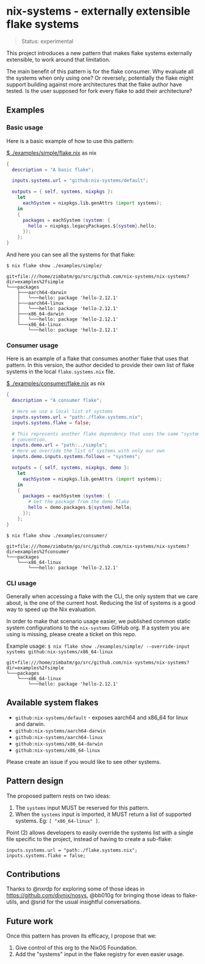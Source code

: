 # nix-systems - externally extensible flake systems

> Status: experimental

This project introduces a new pattern that makes flake systems externally
extensible, to work around that limitation.

The main benefit of this pattern is for the flake consumer. Why evaluate all
the systems when only using one? Or reversely, potentially the flake might
support building against more architectures that the flake author have tested.
Is the user supposed for fork every flake to add their architecture?

## Examples

### Basic usage

Here is a basic example of how to use this pattern:

[$ ./examples/simple/flake.nix](./examples/simple/flake.nix) as nix
```nix
{
  description = "A basic flake";

  inputs.systems.url = "github:nix-systems/default";

  outputs = { self, systems, nixpkgs }:
    let
      eachSystem = nixpkgs.lib.genAttrs (import systems);
    in
    {
      packages = eachSystem (system: {
        hello = nixpkgs.legacyPackages.${system}.hello;
      });
    };
}
```

And here you can see all the systems for that flake:

`$ nix flake show ./examples/simple/`
```
git+file:///home/zimbatm/go/src/github.com/nix-systems/nix-systems?dir=examples%2fsimple
└───packages
    ├───aarch64-darwin
    │   └───hello: package 'hello-2.12.1'
    ├───aarch64-linux
    │   └───hello: package 'hello-2.12.1'
    ├───x86_64-darwin
    │   └───hello: package 'hello-2.12.1'
    └───x86_64-linux
        └───hello: package 'hello-2.12.1'
```

### Consumer usage

Here is an example of a flake that consumes another flake that uses that
pattern. In this version, the author decided to provide their own list of
flake systems in the local `flake.systems.nix` file.

[$ ./examples/consumer/flake.nix](./examples/consumer/flake.nix) as nix
```nix
{
  description = "A consumer flake";

  # Here we use a local list of systems
  inputs.systems.url = "path:./flake.systems.nix";
  inputs.systems.flake = false;

  # This represents another flake dependency that uses the same "systems"
  # convention.
  inputs.demo.url = "path:../simple";
  # Here we override the list of systems with only our own
  inputs.demo.inputs.systems.follows = "systems";

  outputs = { self, systems, nixpkgs, demo }:
    let
      eachSystem = nixpkgs.lib.genAttrs (import systems);
    in
    {
      packages = eachSystem (system: {
        # Get the package from the demo flake
        hello = demo.packages.${system}.hello;
      });
    };
}
```

`$ nix flake show ./examples/consumer/`
```
git+file:///home/zimbatm/go/src/github.com/nix-systems/nix-systems?dir=examples%2fconsumer
└───packages
    └───x86_64-linux
        └───hello: package 'hello-2.12.1'
```

### CLI usage

Generally when accessing a flake with the CLI, the only system that we care
about, is the one of the current host. Reducing the list of systems is a good
way to speed up the Nix evaluation.

In order to make that scenario usage easier, we published common static system
configurations to the `nix-systems` GitHub org. If a system you are using is
missing, please create a ticket on this repo.

Example usage:
`$ nix flake show ./examples/simple/ --override-input systems github:nix-systems/x86_64-linux`
```
git+file:///home/zimbatm/go/src/github.com/nix-systems/nix-systems?dir=examples%2fsimple
└───packages
    └───x86_64-linux
        └───hello: package 'hello-2.12.1'
```

## Available system flakes

* `github:nix-systems/default` - exposes aarch64 and x86_64 for linux and darwin.
* `github:nix-systems/aarch64-darwin`
* `github:nix-systems/aarch64-linux`
* `github:nix-systems/x86_64-darwin`
* `github:nix-systems/x86_64-linux`

Please create an issue if you would like to see other systems.

## Pattern design

The proposed pattern rests on two ideas:

1. The `systems` input MUST be reserved for this pattern.
2. When the `systems` input is imported, it MUST return a list of supported
   systems. Eg: `[ "x86_64-linux" ]`.

Point (2) allows developers to easily override the systems list with a single
file specific to the project, instead of having to create a sub-flake:
```
inputs.systems.url = "path:./flake.systems.nix";
inputs.systems.flake = false;
```

## Contributions

Thanks to @nxrdp for exploring some of those ideas in
https://github.com/divnix/nosys, @bb010g for bringing those ideas to
flake-utils, and @srid for the usual insightful conversations.

## Future work

Once this pattern has proven its efficacy, I propose that we:
1. Give control of this org to the NixOS Foundation.
2. Add the "systems" input in the flake registry for even easier usage.

